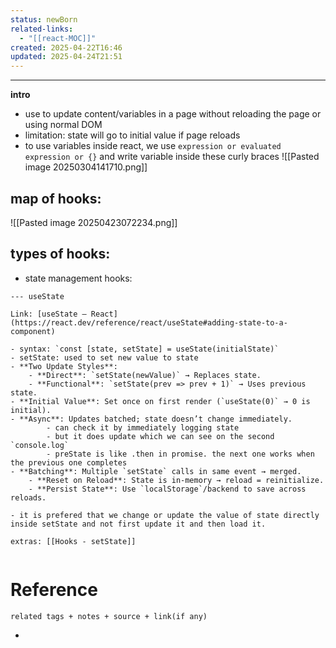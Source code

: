 ```yaml
---
status: newBorn
related-links:
  - "[[react-MOC]]"
created: 2025-04-22T16:46
updated: 2025-04-24T21:51
---
```

---


**intro**
- use to update content/variables in a page without reloading the page or using normal DOM
- limitation: state will go to initial value if page reloads
- to use variables inside react, we use `expression or evaluated expression or {}` and write variable inside these curly braces
	![[Pasted image 20250304141710.png]]


## map of hooks:

![[Pasted image 20250423072234.png]]


## types of hooks:

- state management hooks:

````tabs
--- useState

Link: [useState – React](https://react.dev/reference/react/useState#adding-state-to-a-component)

- syntax: `const [state, setState] = useState(initialState)`
- setState: used to set new value to state
- **Two Update Styles**:
    - **Direct**: `setState(newValue)` → Replaces state.
    - **Functional**: `setState(prev => prev + 1)` → Uses previous state.
- **Initial Value**: Set once on first render (`useState(0)` → 0 is initial).
- **Async**: Updates batched; state doesn’t change immediately.
		- can check it by immediately logging state
		- but it does update which we can see on the second `console.log`
		- preState is like .then in promise. the next one works when the previous one completes
- **Batching**: Multiple `setState` calls in same event → merged.
	- **Reset on Reload**: State is in-memory → reload = reinitialize.
	- **Persist State**: Use `localStorage`/backend to save across reloads.

- it is prefered that we change or update the value of state directly inside setState and not first update it and then load it.

extras: [[Hooks - setState]]


````


	

# Reference
`related tags + notes + source + link(if any)`
 

- 